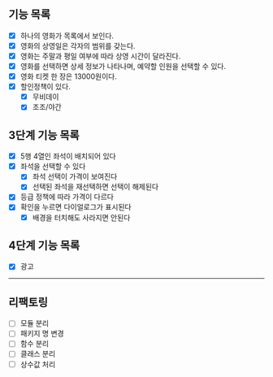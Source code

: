 ## 기능 목록

- [X] 하나의 영화가 목록에서 보인다.
- [X] 영화의 상영일은 각자의 범위를 갖는다.
- [X] 영화는 주말과 평일 여부에 따라 상영 시간이 달라진다.
- [X] 영화를 선택하면 상세 정보가 나타나며, 예약할 인원을 선택할 수 있다.
- [X] 영화 티켓 한 장은 13000원이다.
- [X] 할인정책이 있다.
  - [X] 무비데이
  - [X] 조조/야간

## 3단계 기능 목록
- [X] 5행 4열인 좌석이 배치되어 있다
- [X] 좌석을 선택할 수 있다
  - [X] 좌석 선택이 가격이 보여진다
  - [X] 선택된 좌석을 재선택하면 선택이 해제된다
- [X] 등급 정책에 따라 가격이 다르다
- [X] 확인을 누르면 다이얼로그가 표시된다
  - [X] 배경을 터치해도 사라지면 안된다

## 4단계 기능 목록
- [X] 광고 

___

## 리팩토링
- [ ] 모듈 분리
- [ ] 패키지 명 변경
- [ ] 함수 분리
- [ ] 클래스 분리
- [ ] 상수값 처리